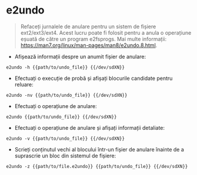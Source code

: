 # e2undo

> Refaceți jurnalele de anulare pentru un sistem de fișiere ext2/ext3/ext4.
> Acest lucru poate fi folosit pentru a anula o operațiune eșuată de către un program e2fsprogs.
> Mai multe informații: <https://man7.org/linux/man-pages/man8/e2undo.8.html>.

- Afișează informații despre un anumit fișier de anulare:

`e2undo -h {{path/to/undo_file}} {{/dev/sdXN}}`

- Efectuați o execuție de probă și afișați blocurile candidate pentru reluare:

`e2undo -nv {{path/to/undo_file}} {{/dev/sdXN}}`

- Efectuați o operațiune de anulare:

`e2undo {{path/to/undo_file}} {{/dev/sdXN}}`

- Efectuați o operațiune de anulare și afișați informații detaliate:

`e2undo -v {{path/to/undo_file}} {{/dev/sdXN}}`

- Scrieți conținutul vechi al blocului într-un fișier de anulare înainte de a suprascrie un bloc din sistemul de fișiere:

`e2undo -z {{path/to/file.e2undo}} {{path/to/undo_file}} {{/dev/sdXN}}`

